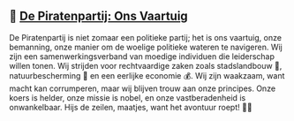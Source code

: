## 🚢 [De Piratenpartij: Ons Vaartuig](Piratenpartij.md)
De Piratenpartij is niet zomaar een politieke partij; het is ons vaartuig, onze bemanning, onze manier om de woelige politieke wateren te navigeren. Wij zijn een samenwerkingsverband van moedige individuen die leiderschap willen tonen. Wij strijden voor rechtvaardige zaken zoals stadslandbouw 🌾, natuurbescherming 🌳 en een eerlijke economie 💰. Wij zijn waakzaam, want macht kan corrumperen, maar wij blijven trouw aan onze principes. Onze koers is helder, onze missie is nobel, en onze vastberadenheid is onwankelbaar. Hijs de zeilen, maatjes, want het avontuur roept! 🏴‍☠️
